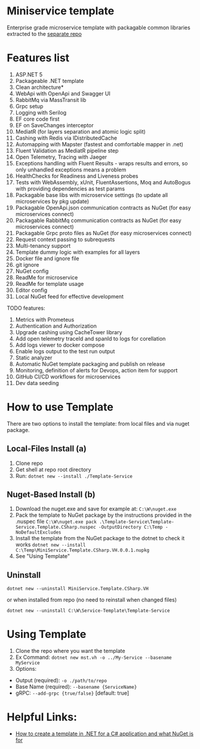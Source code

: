 # Miniservice template
Enterprise grade microservice template with packagable common libraries extracted to the [separate repo](https://github.com/vit-h/mini-service-common)

# Features list
1. ASP.NET 5
2. Packageable .NET template
3. Clean architecture*
4. WebApi with OpenApi and Swagger UI
5. RabbitMq via MassTransit lib
6. Grpc setup
7. Logging with Serilog
8. EF core code first
9. EF on SaveChanges interceptor
10. MediatR (for layers separation and atomic logic split)
11. Cashing with Redis via IDistributedCache
12. Automapping with Mapster (fastest and comfortable mapper in .net)
13. Fluent Validation as MediatR pipeline step
14. Open Telemetry, Tracing with Jaeger
15. Exceptions handling with Fluent Results - wraps results and errors, so only unhandled exceptions means a problem
16. HealthChecks for Readiness and Liveness probes
17. Tests with WebAssembly, xUnit, FluentAssertions, Moq and AutoBogus with providing dependencies as test params
18. Packagable base libs with microservice settings (to update all microservices by pkg update)
19. Packagable OpenApi.json communication contracts as NuGet (for easy microservices connect)
20. Packagable RabbitMq communication contracts as NuGet (for easy microservices connect)
21. Packagable Grpc proto files as NuGet (for easy microservices connect)
22. Request context passing to subrequests
23. Multi-tenancy support
24. Template dummy logic with examples for all layers
25. Docker file and ignore file
26. git ignore
27. NuGet config
28. ReadMe for microservice
29. ReadMe for template usage 
30. Editor config
31. Local NuGet feed for effective development

TODO features:
1. Metrics with Prometeus
2. Authentication and Authorization
3. Upgrade cashing using CacheTower library
4. Add open telemetry traceId and spanId to logs for corellation
5. Add logs viewer to docker compose
6. Enable logs output to the test run output
7. Static analyzer
8. Automatic NuGet template packaging and publish on release
9. Monitoring, definition of alerts for Devops, action item for support
10. GitHub CI/CD workflows for microservices
11. Dev data seeding

# How to use Template
There are two options to install the template: from local files and via nuget package.

## Local-Files Install (a)
1. Clone repo
2. Get shell at repo root directory
3. Run: `dotnet new --install ./Template-Service`

## Nuget-Based Install (b)
1. Download the nuget.exe and save for example at: `C:\W\nuget.exe`
2. Pack the template to NuGet package by the instructions provided in the .nuspec file
`C:\W\nuget.exe pack .\Template-Service\Template-Service.Template.CSharp.nuspec -OutputDirectory C:\Temp -NoDefaultExcludes`
3. Install the template from the NuGet package to the dotnet to check it works
`dotnet new --install C:\Temp\MiniService.Template.CSharp.VH.0.0.1.nupkg`
4. See "Using Template"

## Uninstall
`dotnet new --uninstall MiniService.Template.CSharp.VH`

or when installed from repo (no need to reinstall when changed files)

`dotnet new --uninstall C:\W\Service-Template\Template-Service`

# Using Template
1. Clone the repo where you want the template
2. Ex Command: `dotnet new mst.vh -o ../My-Service --basename MyService`
3. Options:
- Output (required): `-o ./path/to/repo`
- Base Name (required): `--basename {ServiceName}`
- gRPC: `--add-grpc {true/false}` [default: true]


# Helpful Links:
- [How to create a template in .NET for a C# application and what NuGet is for](https://itnext.io/how-to-create-a-template-in-net-for-a-c-application-and-what-nuget-is-for-e5d4fc03c487)
